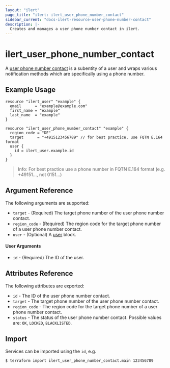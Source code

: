 ```yaml
---
layout: "ilert"
page_title: "ilert: ilert_user_phone_number_contact"
sidebar_current: "docs-ilert-resource-user-phone-number-contact"
description: |-
  Creates and manages a user phone number contact in ilert.
---
```


# ilert_user_phone_number_contact

A [user phone number contact](https://api.ilert.com/api-docs/#tag/Contacts) is a subentity of a user and wraps various notification methods which are specifically using a phone number.

## Example Usage

```hcl
resource "ilert_user" "example" {
  email      = "example@example.com"
  first_name = "example"
  last_name  = "example"
}

resource "ilert_user_phone_number_contact" "example" {
  region_code = "DE"
  target      = "+4915123456789" // for best practice, use FQTN E.164 format
  user {
    id = ilert_user.example.id
  }
}
```

> Info: For best practice use a phone number in FQTN E.164 format (e.g. +49151..., not 0151...)

## Argument Reference

The following arguments are supported:

- `target` - (Required) The target phone number of the user phone number contact.
- `region_code` - (Required) The region code for the target phone number of a user phone number contact.
- `user` - (Optional) A [user](#user-arguments) block.

#### User Arguments

- `id` - (Required) The ID of the user.

## Attributes Reference

The following attributes are exported:

- `id` - The ID of the user phone number contact.
- `target` - The target phone number of the user phone number contact.
- `region_code` - The region code for the target phone number of a user phone number contact.
- `status` - The status of the user phone number contact. Possible values are: `OK`, `LOCKED`, `BLACKLISTED`.

## Import

Services can be imported using the `id`, e.g.

```sh
$ terraform import ilert_user_phone_number_contact.main 123456789
```
